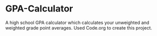 # GPA-Calculator
A high school GPA calculator which calculates your unweighted and weighted grade point averages. Used Code.org to create this project. 
